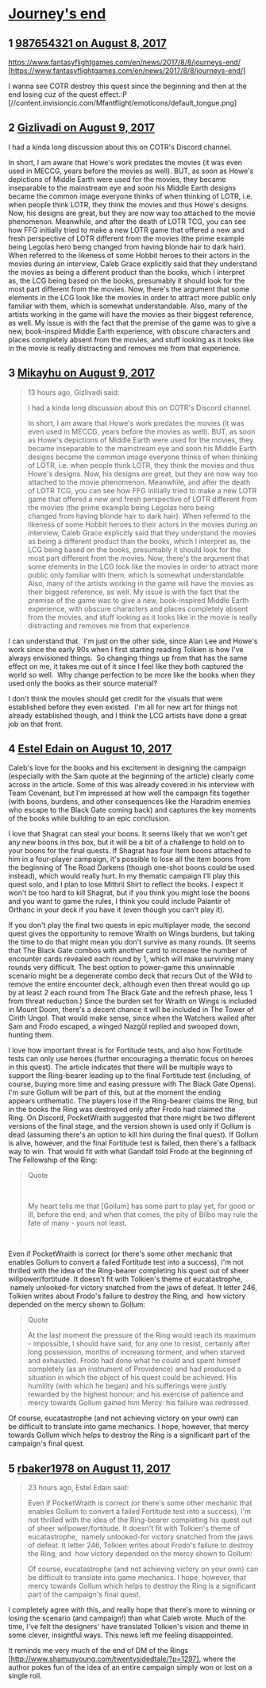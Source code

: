 # [Journey&#039;s end](https://community.fantasyflightgames.com/topic/255882-journeys-end/)

## 1 [987654321 on August 8, 2017](https://community.fantasyflightgames.com/topic/255882-journeys-end/?do=findComment&comment=2919234)

https://www.fantasyflightgames.com/en/news/2017/8/8/journeys-end/ [https://www.fantasyflightgames.com/en/news/2017/8/8/journeys-end/]

I wanna see COTR destroy this quest since the beginning and then at the end losing cuz of the quest effect.:P [//content.invisioncic.com/Mfantflight/emoticons/default_tongue.png]

## 2 [Gizlivadi on August 9, 2017](https://community.fantasyflightgames.com/topic/255882-journeys-end/?do=findComment&comment=2919591)

I had a kinda long discussion about this on COTR's Discord channel.

In short, I am aware that Howe's work predates the movies (it was even used in MECCG, years before the movies as well). BUT, as soon as Howe's depictions of Middle Earth were used for the movies, they became inseparable to the mainstream eye and soon his Middle Earth designs became the common image everyone thinks of when thinking of LOTR, i.e. when people think LOTR, they think the movies and thus Howe's designs. Now, his designs are great, but they are now way too attached to the movie phenomenon. Meanwhile, and after the death of LOTR TCG, you can see how FFG initially tried to make a new LOTR game that offered a new and fresh perspective of LOTR different from the movies (the prime example being Legolas hero being changed from having blonde hair to dark hair). When referred to the likeness of some Hobbit heroes to their actors in the movies during an interview, Caleb Grace explicitly said that they understand the movies as being a different product than the books, which I interpret as, the LCG being based on the books, presumably it should look for the most part different from the movies. Now, there's the argument that some elements in the LCG look like the movies in order to attract more public only familiar with them, which is somewhat understandable. Also, many of the artists working in the game will have the movies as their biggest reference, as well. My issue is with the fact that the premise of the game was to give a new, book-inspired Middle Earth experience, with obscure characters and places completely absent from the movies, and stuff looking as it looks like in the movie is really distracting and removes me from that experience. 

## 3 [Mikayhu on August 9, 2017](https://community.fantasyflightgames.com/topic/255882-journeys-end/?do=findComment&comment=2920348)

> 13 hours ago, Gizlivadi said:
> 
> I had a kinda long discussion about this on COTR's Discord channel.
> 
> In short, I am aware that Howe's work predates the movies (it was even used in MECCG, years before the movies as well). BUT, as soon as Howe's depictions of Middle Earth were used for the movies, they became inseparable to the mainstream eye and soon his Middle Earth designs became the common image everyone thinks of when thinking of LOTR, i.e. when people think LOTR, they think the movies and thus Howe's designs. Now, his designs are great, but they are now way too attached to the movie phenomenon. Meanwhile, and after the death of LOTR TCG, you can see how FFG initially tried to make a new LOTR game that offered a new and fresh perspective of LOTR different from the movies (the prime example being Legolas hero being changed from having blonde hair to dark hair). When referred to the likeness of some Hobbit heroes to their actors in the movies during an interview, Caleb Grace explicitly said that they understand the movies as being a different product than the books, which I interpret as, the LCG being based on the books, presumably it should look for the most part different from the movies. Now, there's the argument that some elements in the LCG look like the movies in order to attract more public only familiar with them, which is somewhat understandable. Also, many of the artists working in the game will have the movies as their biggest reference, as well. My issue is with the fact that the premise of the game was to give a new, book-inspired Middle Earth experience, with obscure characters and places completely absent from the movies, and stuff looking as it looks like in the movie is really distracting and removes me from that experience. 

I can understand that.  I'm just on the other side, since Alan Lee and Howe's work since the early 90s when I first starting reading Tolkien is how I've always envisioned things.  So changing things up from that has the same effect on me, it takes me out of it since I feel like they both captured the world so well.  Why change perfection to be more like the books when they used only the books as their source material?

I don't think the movies should get credit for the visuals that were established before they even existed.  I'm all for new art for things not already established though, and I think the LCG artists have done a great job on that front.

## 4 [Estel Edain on August 10, 2017](https://community.fantasyflightgames.com/topic/255882-journeys-end/?do=findComment&comment=2921131)

Caleb's love for the books and his excitement in designing the campaign (especially with the Sam quote at the beginning of the article) clearly come across in the article. Some of this was already covered in his interview with Team Covenant, but I'm impressed at how well the campaign fits together (with boons, burdens, and other consequences like the Haradrim enemies who escape to the Black Gate coming back) and captures the key moments of the books while building to an epic conclusion.

I love that Shagrat can steal your boons. It seems likely that we won't get any new boons in this box, but it will be a bit of a challenge to hold on to your boons for the final quests. If Shagrat has four Item boons attached to him in a four-player campaign, it's possible to lose all the item boons from the beginning of The Road Darkens (though one-shot boons could be used instead), which would really hurt. In my thematic campaign I'll play this quest solo, and I plan to lose Mithril Shirt to reflect the books. I expect it won't be too hard to kill Shagrat, but if you think you might lose the boons and you want to game the rules, I think you could include Palantir of Orthanc in your deck if you have it (even though you can't play it).

If you don't play the final two quests in epic multiplayer mode, the second quest gives the opportunity to remove Wraith on Wings burdens, but taking the time to do that might mean you don't survive as many rounds. (It seems that The Black Gate combos with another card to increase the number of encounter cards revealed each round by 1, which will make surviving many rounds very difficult. The best option to power-game this unwinnable scenario might be a degenerate combo deck that recurs Out of the Wild to remove the entire encounter deck, although even then threat would go up by at least 2 each round from The Black Gate and the refresh phase, less 1 from threat reduction.) Since the burden set for Wraith on Wings is included in Mount Doom, there's a decent chance it will be included in The Tower of Cirith Ungol. That would make sense, since when the Watchers wailed after Sam and Frodo escaped, a winged Nazgûl replied and swooped down, hunting them.

I love how important threat is for Fortitude tests, and also how Fortitude tests can only use heroes (further encouraging a thematic focus on heroes in this quest). The article indicates that there will be multiple ways to support the Ring-bearer leading up to the final Fortitude test (including, of course, buying more time and easing pressure with The Black Gate Opens). I'm sure Gollum will be part of this, but at the moment the ending appears unthematic. The players lose if the Ring-bearer claims the Ring, but in the books the Ring was destroyed only after Frodo had claimed the Ring. On Discord, PocketWraith suggested that there might be two different versions of the final stage, and the version shown is used only if Gollum is dead (assuming there's an option to kill him during the final quest). If Gollum is alive, however, and the final Fortitude test is failed, then there's a fallback way to win. That would fit with what Gandalf told Frodo at the beginning of The Fellowship of the Ring:

> Quote
> 
>  
> 
> My heart tells me that [Gollum] has some part to play yet, for good or ill, before the end; and when that comes, the pity of Bilbo may rule the fate of many - yours not least.
> 
>  

Even if PocketWraith is correct (or there's some other mechanic that enables Gollum to convert a failed Fortitude test into a success), I'm not thrilled with the idea of the Ring-bearer completing his quest out of sheer willpower/fortitude. It doesn't fit with Tolkien's theme of eucatastrophe,  namely unlooked-for victory snatched from the jaws of defeat. It letter 246, Tolkien writes about Frodo's failure to destroy the Ring, and  how victory depended on the mercy shown to Gollum:

> Quote
> 
> At the last moment the pressure of the Ring would reach its maximum - impossible, I should have said, for any one to resist, certainly after long possession, months of increasing torment, and when starved and exhausted. Frodo had done what he could and spent himself completely (as an instrument of Providence) and had produced a situation in which the object of his quest could be achieved. His humility (with which he began) and his sufferings were justly rewarded by the highest honour; and his exercise of patience and mercy towards Gollum gained him Mercy: his failure was redressed.

Of course, eucatastrophe (and not achieving victory on your own) can be difficult to translate into game mechanics. I hope, however, that mercy towards Gollum which helps to destroy the Ring is a significant part of the campaign's final quest.

## 5 [rbaker1978 on August 11, 2017](https://community.fantasyflightgames.com/topic/255882-journeys-end/?do=findComment&comment=2922906)

> 23 hours ago, Estel Edain said:
> 
> Even if PocketWraith is correct (or there's some other mechanic that enables Gollum to convert a failed Fortitude test into a success), I'm not thrilled with the idea of the Ring-bearer completing his quest out of sheer willpower/fortitude. It doesn't fit with Tolkien's theme of eucatastrophe,  namely unlooked-for victory snatched from the jaws of defeat. It letter 246, Tolkien writes about Frodo's failure to destroy the Ring, and  how victory depended on the mercy shown to Gollum:
> 
> Of course, eucatastrophe (and not achieving victory on your own) can be difficult to translate into game mechanics. I hope, however, that mercy towards Gollum which helps to destroy the Ring is a significant part of the campaign's final quest.

I completely agree with this, and really hope that there's more to winning or losing the scenario (and campaign!) than what Caleb wrote. Much of the time, I've felt the designers' have translated Tolkien's vision and theme in some clever, insightful ways. This news left me feeling disappointed.

It reminds me very much of the end of DM of the Rings [http://www.shamusyoung.com/twentysidedtale/?p=1297], where the author pokes fun of the idea of an entire campaign simply won or lost on a single roll.

